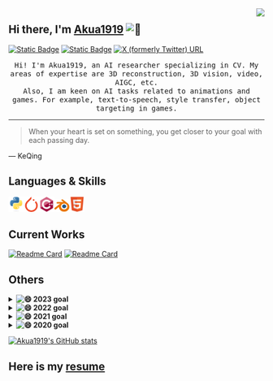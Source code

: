 <img align="right" src="https://visitor-badge.laobi.icu/badge?page_id=Akua1919.Akua1919">

## Hi there, I'm [Akua1919](https://github.com/Akua1919) <picture><source srcset="https://fonts.gstatic.com/s/e/notoemoji/latest/1f92a/512.webp" type="image/webp"><img src="https://fonts.gstatic.com/s/e/notoemoji/latest/1f92a/512.gif" alt="🤪" width="30" height="30"></picture>

[![Static Badge](https://img.shields.io/badge/_-E--mail-brightgreen?logo=gmail)](mailto:956974516@qq.com)
[![Static Badge](https://img.shields.io/badge/_-Phone-black?logo=Apple "18018591626")](tel:18018591626)
[![X (formerly Twitter) URL](https://img.shields.io/twitter/url?url=https%3A%2F%2Fx.com%2Fxisn63863951)](https://x.com/xisn63863951)

<p align="center">
    <samp>
    Hi! I'm Akua1919, an AI researcher specializing in CV. My areas of expertise are 3D reconstruction, 3D vision, video, AIGC, etc.
    <br>
    Also, I am keen on AI tasks related to animations and games. For example, text-to-speech, style transfer, object targeting in games.
    </samp>
</p>

---
> When your heart is set on something, you get closer to your goal with each passing day.

— KeQing

## Languages & Skills
<img src = 'https://github.com/Akua1919/Akua1919/blob/main/images/python.svg' width='30'><img src = 'https://github.com/Akua1919/Akua1919/blob/main/images/pytorch.svg' width='30'><img src = 'https://github.com/Akua1919/Akua1919/blob/main/images/cpp.svg' width='30'><img src = 'https://github.com/Akua1919/Akua1919/blob/main/images/blender.svg' width='30'><img src = 'https://github.com/Akua1919/Akua1919/blob/main/images/html.svg' width='30'>

## Current Works
[![Readme Card](https://github-readme-stats.vercel.app/api/pin/?username=Akua1919&repo=Akua1919&theme=ambient_gradient)](https://github.com/Akua1919/Akua1919)
[![Readme Card](https://github-readme-stats.vercel.app/api/pin/?username=Akua1919&repo=Akua1919.github.io&theme=ambient_gradient)](https://github.com/Akua1919/Akua1919.github.io)

## Others
<details>
  <summary><b>
      <picture>
          <source srcset="https://fonts.gstatic.com/s/e/notoemoji/latest/1f604/512.webp" type="image/webp">
          <img src="https://fonts.gstatic.com/s/e/notoemoji/latest/1f604/512.gif" alt="😄" width="20" height="20">
      </picture>
      2023 goal
  </b></summary>
</details>

<details>
  <summary><b>
      <picture>
          <source srcset="https://fonts.gstatic.com/s/e/notoemoji/latest/1f604/512.webp" type="image/webp">
          <img src="https://fonts.gstatic.com/s/e/notoemoji/latest/1f604/512.gif" alt="😄" width="20" height="20">
      </picture>
      2022 goal
  </b></summary>
</details>

<details>
  <summary><b>
      <picture>
          <source srcset="https://fonts.gstatic.com/s/e/notoemoji/latest/1f604/512.webp" type="image/webp">
          <img src="https://fonts.gstatic.com/s/e/notoemoji/latest/1f604/512.gif" alt="😄" width="20" height="20">
      </picture>
      2021 goal</b></summary>
</details>

<details>
  <summary><b>
      <picture>
          <source srcset="https://fonts.gstatic.com/s/e/notoemoji/latest/1f604/512.webp" type="image/webp">
          <img src="https://fonts.gstatic.com/s/e/notoemoji/latest/1f604/512.gif" alt="😄" width="20" height="20">
      </picture>
      2020 goal</b></summary>
</details>

[![Akua1919's GitHub stats](https://github-readme-stats.vercel.app/api?username=Akua1919&show_icons=true&rank_icon=github&theme=ambient_gradient)](https://github.com/Akua1919)

## Here is my [resume](https://Akua1919.github.io)

<!--
**Akua1919/Akua1919** is a ✨ _special_ ✨ repository because its `README.md` (this file) appears on your GitHub profile.

Here are some ideas to get you started:

- 🔭 I’m currently working on ...
- 🌱 I’m currently learning ...
- 👯 I’m looking to collaborate on ...
- 🤔 I’m looking for help with ...
- 💬 Ask me about ...
- 📫 How to reach me: ...
- 😄 Pronouns: ...
- ⚡ Fun fact: ...
-->

